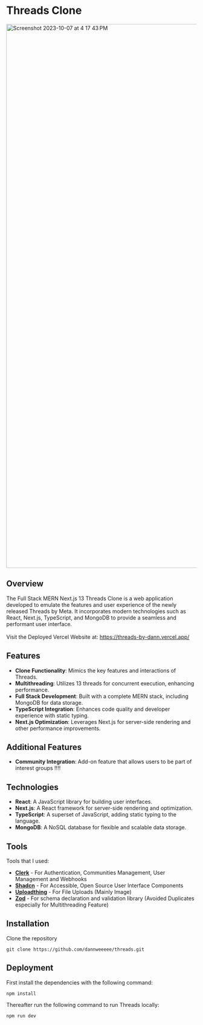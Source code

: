 # Threads Clone

<img width="1440" alt="Screenshot 2023-10-07 at 4 17 43 PM" src="https://github.com/dannweeeee/threads/assets/42776950/d14cbbda-3ee2-4ea6-a199-62ba3876d69a">

## Overview

The Full Stack MERN Next.js 13 Threads Clone is a web application developed to emulate the features and user experience of the newly released Threads by Meta. It incorporates modern technologies such as React, Next.js, TypeScript, and MongoDB to provide a seamless and performant user interface. <br>
<br>
Visit the Deployed Vercel Website at: https://threads-by-dann.vercel.app/

## Features

- **Clone Functionality**: Mimics the key features and interactions of Threads.
- **Multithreading**: Utilizes 13 threads for concurrent execution, enhancing performance.
- **Full Stack Development**: Built with a complete MERN stack, including MongoDB for data storage.
- **TypeScript Integration**: Enhances code quality and developer experience with static typing.
- **Next.js Optimization**: Leverages Next.js for server-side rendering and other performance improvements.

## Additional Features

- **Community Integration**: Add-on feature that allows users to be part of interest groups ‼️‼️

## Technologies

- **React**: A JavaScript library for building user interfaces.
- **Next.js**: A React framework for server-side rendering and optimization.
- **TypeScript**: A superset of JavaScript, adding static typing to the language.
- **MongoDB**: A NoSQL database for flexible and scalable data storage.

## Tools

Tools that I used:

- [**Clerk**](https://clerk.com/) - For Authentication, Communities Management, User Management and Webhooks
- [**Shadcn**](https://ui.shadcn.com/) - For Accessible, Open Source User Interface Components
- [**Uploadthing**](https://uploadthing.com/) - For File Uploads (Mainly Image)
- [**Zod**](https://zod.dev/) - For schema declaration and validation library (Avoided Duplicates especially for Multithreading Feature)

## Installation

Clone the repository

```
git clone https://github.com/dannweeeee/threads.git
```

## Deployment

First install the dependencies with the following command:

```
npm install
```

Thereafter run the following command to run Threads locally:

```
npm run dev
```
